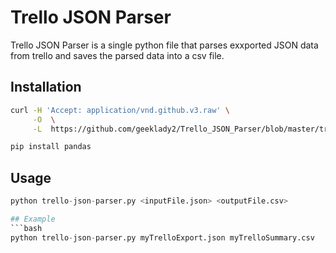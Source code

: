 # Trello JSON Parser
Trello JSON Parser is a single python file that parses exxported
JSON data from trello and saves the parsed data into a csv file.

## Installation
```bash
curl -H 'Accept: application/vnd.github.v3.raw' \
     -O  \
     -L  https://github.com/geeklady2/Trello_JSON_Parser/blob/master/trello-json-parser.py

pip install pandas
```

## Usage
```python
python trello-json-parser.py <inputFile.json> <outputFile.csv>

## Example
```bash
python trello-json-parser.py myTrelloExport.json myTrelloSummary.csv
```

